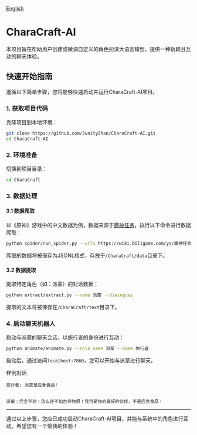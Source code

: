 [English](README.md)

# CharaCraft-AI

本项目旨在帮助用户创建或微调自定义的角色扮演大语言模型，提供一种新颖且互动的聊天体验。

## 快速开始指南

遵循以下简单步骤，您将能够快速启动并运行CharaCraft-AI项目。

### 1. 获取项目代码

克隆项目到本地环境：

```bash
git clone https://github.com/JunityZhan/CharaCraft-AI.git
cd CharaCraft-AI
```

### 2. 环境准备

切换到项目目录：

```bash
cd CharaCraft
```

### 3. 数据处理

#### 3.1 数据爬取

以《原神》游戏中的中文数据为例，数据来源于[魔神任务](https://wiki.biligame.com/ys/魔神任务)，执行以下命令进行数据爬取：

```bash
python spider/run_spider.py --urls https://wiki.biligame.com/ys/魔神任务  --depths 1
```

爬取的数据将被保存为JSONL格式，存放于`/CharaCraft/data`目录下。

#### 3.2 数据提取

提取特定角色（如：派蒙）的对话数据：

```bash
python extract/extract.py --name 派蒙 --dialogues
```

提取的文本将被保存在`/CharaCraft/text`目录下。

### 4. 启动聊天机器人

启动与派蒙的聊天会话，以旅行者的身份进行互动：

```bash
python animate/animate.py --role_name 派蒙 --name 旅行者
```

启动后，通过访问`localhost:7860`，您可以开始与派蒙进行聊天。

样例对话
```
旅行者: 派蒙是应急食品!


派蒙：完全不对！怎么还不如吉祥物啊！我可是你的最好的伙伴，不是应急食品！
```
---

通过以上步骤，您应已成功启动CharaCraft-AI项目，并能与系统中的角色进行互动。希望您有一个愉快的体验！
